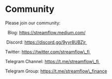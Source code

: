 # Community

Please join our community:

  Blog: https://streamflow.medium.com/

 Discord: https://discord.gg/9yyr8UBZjr 

Twitter: https://twitter.com/streamflow\_fi 

Telegram Channel: https://t.me/streamflow\_fi 

Telegram Group: https://t.me/streamflow\_finance

